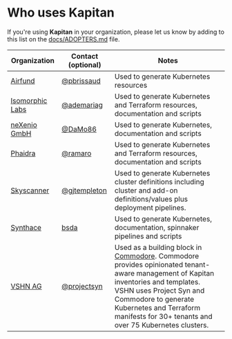 # Who uses **Kapitan**

If you're using **Kapitan** in your organization, please let us know by adding to this list on the [docs/ADOPTERS.md](https://github.com/kapicorp/kapitan/blob/master/docs/ADOPTERS.md) file.


| Organization                                      | Contact (optional)                        | Notes |
|---------------------------------------------------|-------------------------------------------| ----- |
| [Airfund](https://airfund.io) | [@pbrissaud](https://github.com/pbrissaud) | Used to generate Kubernetes resources |
| [Isomorphic Labs](https://www.isomorphiclabs.com) | [@ademariag](https://github.com/ademariag) | Used to generate Kubernetes and Terraform resources, documentation and scripts |
| [neXenio GmbH](https://www.nexenio.com) | [@DaMo86](https://github.com/DaMo86) | Used to generate Kubernetes, documentation and scripts |
| [Phaidra](https://phaidra.ai) | [@ramaro](https://github.com/ramaro) | Used to generate Kubernetes and Terraform resources, documentation and scripts |
| [Skyscanner](https://skyscanner.net/) | [@gjtempleton](https://github.com/gjtempleton) | Used to generate Kubernetes cluster definitions including cluster and add-on definitions/values plus deployment pipelines. |
| [Synthace](https://www.synthace.com/) | [bsda](https://github.com/bsda) | Used to generate Kubernetes, documentation, spinnaker pipelines and scripts |
| [VSHN AG](https://www.vshn.ch) | [@projectsyn](https://github.com/projectsyn) | Used as a building block in [Commodore](https://github.com/projectsyn/commodore). Commodore provides opinionated tenant-aware management of Kapitan inventories and templates. VSHN uses Project Syn and Commodore to generate Kubernetes and Terraform manifests for 30+ tenants and over 75 Kubernetes clusters. |
